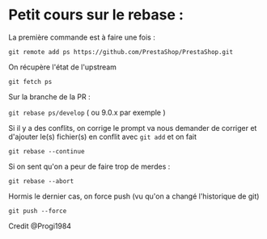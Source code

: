 # Petit cours sur le rebase : 

La première commande est à faire une fois :

`git remote add ps https://github.com/PrestaShop/PrestaShop.git`

On récupère l'état de l'upstream

`git fetch ps`

Sur la branche de la PR :

`git rebase ps/develop` ( ou 9.0.x par exemple )

Si il y a des conflits, on corrige le prompt va nous demander de corriger et d'ajouter le(s) fichier(s) en conflit avec `git add` et on fait 

`git rebase --continue`

Si on sent qu'on a peur de faire trop de merdes :

`git rebase --abort`

Hormis le dernier cas, on force push (vu qu'on a changé l'historique de git)

`git push --force`

Credit @Progi1984
